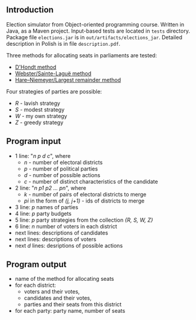 ## Introduction
Election simulator from Object-oriented programming course.
Written in Java, as a Maven project.
Input-based tests are located in ```tests``` directory.
Package file ```elections.jar``` is in ```out/artifacts/elections_jar```.
Detailed description in Polish is in file ```description.pdf```.

Three methods for allocating seats in parliaments are tested:
- [D'Hondt method](https://en.wikipedia.org/wiki/D%27Hondt_method)
- [Webster/Sainte-Laguë method](https://en.wikipedia.org/wiki/Webster/Sainte-Lagu%C3%AB_method)
- [Hare–Niemeyer/Largest remainder method](https://en.wikipedia.org/wiki/Largest_remainder_method)

Four strategies of parties are possible:
- *R* - lavish strategy
- *S* - modest strategy
- *W* - my own strategy
- *Z* - greedy strategy

## Program input
- 1 line: "*n p d c*", where
    - *n* - number of electoral districts
    - *p* - number of political parties
    - *d* - number of possible actions
    - *c* - number of distinct characteristics of the candidate
- 2 line: "*n p1 p2 ... pn*", where
    - *k* - number of pairs of electoral districts to merge
    - *pi* in the form of *(j, j+1)* - ids of districts to merge
- 3 line: *p* names of parties
- 4 line: *p* party budgets
- 5 line: *p* party strategies from the collection *{R, S, W, Z}*
- 6 line: *n* number of voters in each district
- next lines: descriptions of candidates
- next lines: descriptions of voters
- next *d* lines: desriptions of possible actions

## Program output
- name of the method for allocating seats
- for each district:
    - voters and their votes, 
    - candidates and their votes,
    - parties and their seats from this district
- for each party: party name, number of seats
